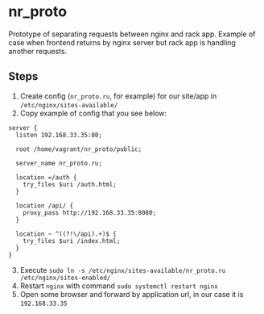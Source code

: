 # nr_proto

Prototype of separating requests between nginx and rack app.
Example of case when frontend returns by nginx server but rack app is handling another requests.

## Steps

1. Create config (`nr_proto.ru`, for example) for our site/app in `/etc/nginx/sites-available/`
2. Copy example of config that you see below:

```
server {
  listen 192.168.33.35:80;

  root /home/vagrant/nr_proto/public;

  server_name nr_proto.ru;

  location =/auth {
    try_files $uri /auth.html;
  }

  location /api/ {
    proxy_pass http://192.168.33.35:8080;
  }

  location ~ ^((?!\/api).+)$ {
    try_files $uri /index.html;
  }
}
```
3. Execute `sudo ln -s /etc/nginx/sites-available/nr_proto.ru /etc/nginx/sites-enabled/`
4. Restart `nginx` with command `sudo systemctl restart nginx`
5. Open some browser and forward by application url, in our case it is `192.168.33.35`
